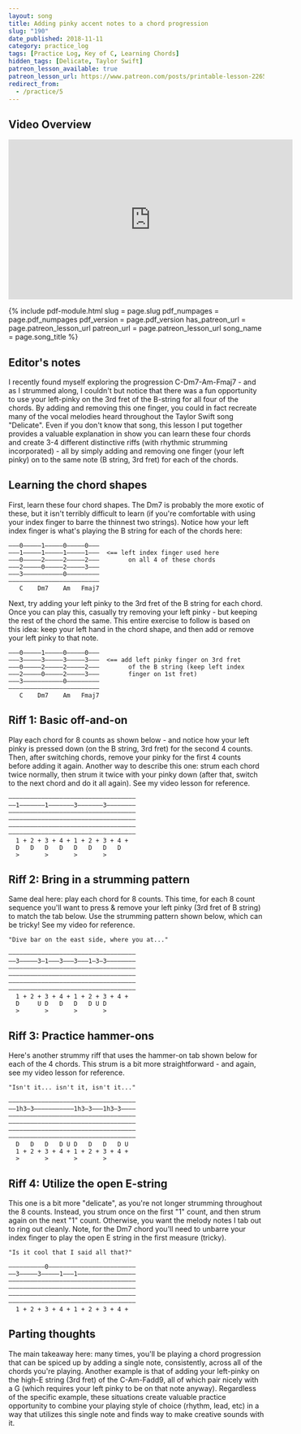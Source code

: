 ```yaml
---
layout: song
title: Adding pinky accent notes to a chord progression
slug: "190"
date_published: 2018-11-11
category: practice_log
tags: [Practice Log, Key of C, Learning Chords]
hidden_tags: [Delicate, Taylor Swift]
patreon_lesson_available: true
patreon_lesson_url: https://www.patreon.com/posts/printable-lesson-22651220
redirect_from:
  - /practice/5
---
```


## Video Overview

<iframe width="560" height="315" src="https://www.youtube.com/embed/Ebvlm2_rJDU?showinfo=0" frameborder="0" allowfullscreen></iframe>

<!-- Coming soon! -->

{% include pdf-module.html
     slug = page.slug
     pdf_numpages = page.pdf_numpages
     pdf_version = page.pdf_version
     has_patreon_url = page.patreon_lesson_url
     patreon_url = page.patreon_lesson_url
     song_name = page.song_title %}

## Editor's notes

I recently found myself exploring the progression C-Dm7-Am-Fmaj7 - and as I strummed along, I couldn't but notice that there was a fun opportunity to use your left-pinky on the 3rd fret of the B-string for all four of the chords. By adding and removing this one finger, you could in fact recreate many of the vocal melodies heard throughout the Taylor Swift song "Delicate". Even if you don't know that song, this lesson I put together provides a valuable explanation in show you can learn these four chords and create 3-4 different distinctive riffs (with rhythmic strumming incorporated) - all by simply adding and removing one finger (your left pinky) on to the same note (B string, 3rd fret) for each of the chords.

## Learning the chord shapes

First, learn these four chord shapes. The Dm7 is probably the more exotic of these, but it isn't terribly difficult to learn (if you're comfortable with using your index finger to barre the thinnest two strings). Notice how your left index finger is what's playing the B string for each of the chords here:

    –––0–––––1–––––0–––––0–––
    –––1–––––1–––––1–––––1–––  <== left index finger used here
    –––0–––––2–––––2–––––2–––        on all 4 of these chords
    –––2–––––0–––––2–––––3–––
    –––3–––––––––––0–––––––––
    –––––––––––––––––––––––––
       C    Dm7    Am   Fmaj7

Next, try adding your left pinky to the 3rd fret of the B string for each chord. Once you can play this, casually try removing your left pinky - but keeping the rest of the chord the same. This entire exercise to follow is based on this idea: keep your left hand in the chord shape, and then add or remove your left pinky to that note.

    –––0–––––1–––––0–––––0–––
    –––3–––––3–––––3–––––3–––  <== add left pinky finger on 3rd fret
    –––0–––––2–––––2–––––2–––        of the B string (keep left index
    –––2–––––0–––––2–––––3–––        finger on 1st fret)
    –––3–––––––––––0–––––––––
    –––––––––––––––––––––––––
       C    Dm7    Am   Fmaj7

## Riff 1: Basic off-and-on

Play each chord for 8 counts as shown below - and notice how your left pinky is pressed down (on the B string, 3rd fret) for the second 4 counts. Then, after switching chords, remove your pinky for the first 4 counts before adding it again. Another way to describe this one: strum each chord twice normally, then strum it twice with your pinky down (after that, switch to the next chord and do it all again). See my video lesson for reference.

    –––––––––––––––––––––––––––––––––––
    ––1–––––––1–––––––3–––––––3––––––––
    –––––––––––––––––––––––––––––––––––
    –––––––––––––––––––––––––––––––––––
    –––––––––––––––––––––––––––––––––––
    –––––––––––––––––––––––––––––––––––
      1 + 2 + 3 + 4 + 1 + 2 + 3 + 4 +
      D   D   D   D   D   D   D   D
      >       >       >       >

## Riff 2: Bring in a strumming pattern

Same deal here: play each chord for 8 counts. This time, for each 8 count sequence you'll want to press & remove your left pinky (3rd fret of B string) to match the tab below. Use the strumming pattern shown below, which can be tricky! See my video for reference.

    "Dive bar on the east side, where you at..."

    –––––––––––––––––––––––––––––––––––
    ––3–––––3–1–––3–––3–––1–3–3––––––––
    –––––––––––––––––––––––––––––––––––
    –––––––––––––––––––––––––––––––––––
    –––––––––––––––––––––––––––––––––––
    –––––––––––––––––––––––––––––––––––
      1 + 2 + 3 + 4 + 1 + 2 + 3 + 4 +
      D     U D   D   D   D U D
      >       >       >       >

## Riff 3: Practice hammer-ons

Here's another strummy riff that uses the hammer-on tab shown below for each of the 4 chords. This strum is a bit more straightforward - and again, see my video lesson for reference.

    "Isn't it... isn't it, isn't it..."

    –––––––––––––––––––––––––––––––––––
    ––1h3–3–––––––––––1h3–3–––1h3–3––––
    –––––––––––––––––––––––––––––––––––
    –––––––––––––––––––––––––––––––––––
    –––––––––––––––––––––––––––––––––––
    –––––––––––––––––––––––––––––––––––
      D   D   D   D U D   D   D   D U
      1 + 2 + 3 + 4 + 1 + 2 + 3 + 4 +
      >       >       >       >

## Riff 4: Utilize the open E-string

This one is a bit more "delicate", as you're not longer strumming throughout the 8 counts. Instead, you strum once on the first "1" count, and then strum again on the next "1" count. Otherwise, you want the melody notes I tab out to ring out cleanly. Note, for the Dm7 chord you'll need to unbarre your index finger to play the open E string in the first measure (tricky).

    "Is it cool that I said all that?"

    ––––––––––0––––––––––––––––––––––––
    ––3–––––3–––––1–––1––––––––––––––––
    –––––––––––––––––––––––––––––––––––
    –––––––––––––––––––––––––––––––––––
    –––––––––––––––––––––––––––––––––––
    –––––––––––––––––––––––––––––––––––
      1 + 2 + 3 + 4 + 1 + 2 + 3 + 4 +

## Parting thoughts

The main takeaway here: many times, you'll be playing a chord progression that can be spiced up by adding a single note, consistently, across all of the chords you're playing. Another example is that of adding your left-pinky on the high-E string (3rd fret) of the C-Am-Fadd9, all of which pair nicely with a G (which requires your left pinky to be on that note anyway). Regardless of the specific example, these situations create valuable practice opportunity to combine your playing style of choice (rhythm, lead, etc) in a way that utilizes this single note and finds way to make creative sounds with it.
